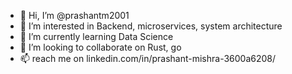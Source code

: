 - 👋 Hi, I’m @prashantm2001
- 👀 I’m interested in Backend, microservices, system architecture
- 🌱 I’m currently learning Data Science
- 💞️ I’m looking to collaborate on Rust, go
- 📫 reach me  on linkedin.com/in/prashant-mishra-3600a6208/
